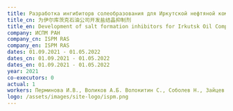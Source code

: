 ```yaml
---
title: Разработка ингибиторв солеобразования для Иркутской нефтяной компании
title_cn: 为伊尔库茨克石油公司开发盐结晶抑制剂
title_en: Development of salt formation inhibitors for Irkutsk Oil Company
company: ИСПМ РАН
company_cn: ISPM RAS
company_en: ISPM RAS
dates: 01.09.2021 - 01.05.2022
dates_cn: 01.09.2021 - 01.05.2022
dates_en: 01.09.2021 - 01.05.2022
year: 2021
co-executors: 0
actual: 1
workers: Перминова И.В., Воликов А.Б. Волокитин С., Соболев Н., Зайцев К.
logo: /assets/images/site-logo/ispm.png
---
```

